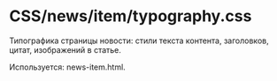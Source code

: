 # CSS/news/item/typography.css
Типографика страницы новости: стили текста контента, заголовков, цитат, изображений в статье.

Используется: news-item.html. 